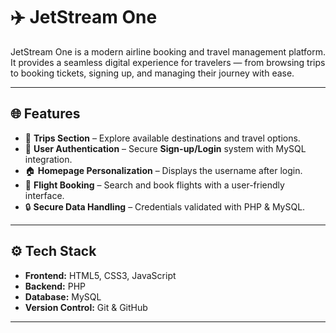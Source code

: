 # ✈️ JetStream One  

JetStream One is a modern airline booking and travel management platform.  
It provides a seamless digital experience for travelers — from browsing trips to booking tickets, signing up, and managing their journey with ease.  

---

## 🌐 Features  
- 🛫 **Trips Section** – Explore available destinations and travel options.  
- 👤 **User Authentication** – Secure **Sign-up/Login** system with MySQL integration.  
- 🏠 **Homepage Personalization** – Displays the username after login.  
- 📅 **Flight Booking** – Search and book flights with a user-friendly interface.  
- 🔒 **Secure Data Handling** – Credentials validated with PHP & MySQL.  

---

## ⚙️ Tech Stack  
- **Frontend:** HTML5, CSS3, JavaScript  
- **Backend:** PHP  
- **Database:** MySQL  
- **Version Control:** Git & GitHub  

---
